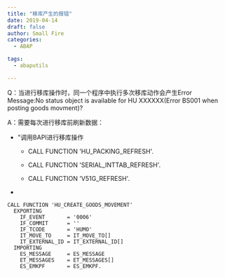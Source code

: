 ```yaml
---
title: "移库产生的报错"
date: 2019-04-14
draft: false
author: Small Fire
categories: 
  - ABAP

tags: 
  - abaputils

---
```




Q：当进行移库操作时，同一个程序中执行多次移库动作会产生Error Message:No status object is available for HU  XXXXXX(Error BS001 when posting goods movment)?

A：需要每次进行移库前刷新数据：

- "调用BAPI进行移库操作
      

  - CALL FUNCTION 'HU_PACKING_REFRESH'.
    
  - CALL FUNCTION 'SERIAL_INTTAB_REFRESH'.
    
  - CALL FUNCTION 'V51G_REFRESH'.

-  

  ```JS
  CALL FUNCTION 'HU_CREATE_GOODS_MOVEMENT'
    EXPORTING
      IF_EVENT       = '0006'
      IF_COMMIT      = ''
      IF_TCODE       = 'HUMO'
      IT_MOVE_TO     = IT_MOVE_TO[]
      IT_EXTERNAL_ID = IT_EXTERNAL_ID[]
    IMPORTING
      ES_MESSAGE     = ES_MESSAGE
      ET_MESSAGES    = ET_MESSAGES[]
      ES_EMKPF       = ES_EMKPF.
  ```

  